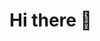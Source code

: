 # Hi there 👋

<table style="width: 100%; display: none;">
  <tbody>
    <tr>
      <td>
        <a href="https://www.credly.com/badges/5e4cbcc8-595c-4c05-8028-34c2a60ec632/public_url">
          <img src="https://images.credly.com/size/220x220/images/1d99a6ef-09ae-4b28-866e-f12ab60a487e/AWS-BigData-Specialty-2020.png" width="100" height="100">
        </a>
      </td>
      <td>
        <a href="https://www.credly.com/badges/897f2c99-6350-4f3e-913d-af0329e3ae48/public_url">
          <img src="https://images.credly.com/size/220x220/images/4bc21d8b-4afe-4fbd-9a90-a9de8bf7b240/AWS-SolArchitect-Associate-2020.png" width="100" height="100">
        </a>
      </td>
      <td>
        <a href="https://www.credly.com/badges/3ad2da53-48a8-4fc5-841a-4ad18be31873/public_url">
          <img src="https://images.credly.com/size/220x220/images/68468004-5a85-4f3b-bc58-590773979486/AWS-CloudPractitioner-2020.png" width="100" height="100">
        </a>
      </td>
    </tr>
  </tbody>
</table>
